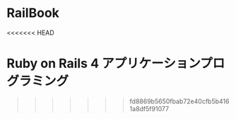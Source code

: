 RailBook
========
<<<<<<< HEAD

Ruby on Rails 4 アプリケーションプログラミング
=======
>>>>>>> fd8869b5650fbab72e40cfb5b4161a8df5f91077
